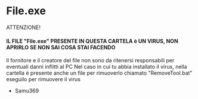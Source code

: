 # File.exe
ATTENZIONE!


#### IL FILE "File.exe" PRESENTE IN QUESTA CARTELA è UN VIRUS, NON APRIRLO SE NON SAI COSA STAI FACENDO



Il fornitore e il creatore del file non sono da ritenersi responsabili per eventuali danni inflitti al PC
Nel caso in cui tu abbia installato il virus, nella cartella è presente anche un file per rimuoverlo chiamato "RemoveTool.bat" eseguilo per rimuovere il virus




- Samu369
